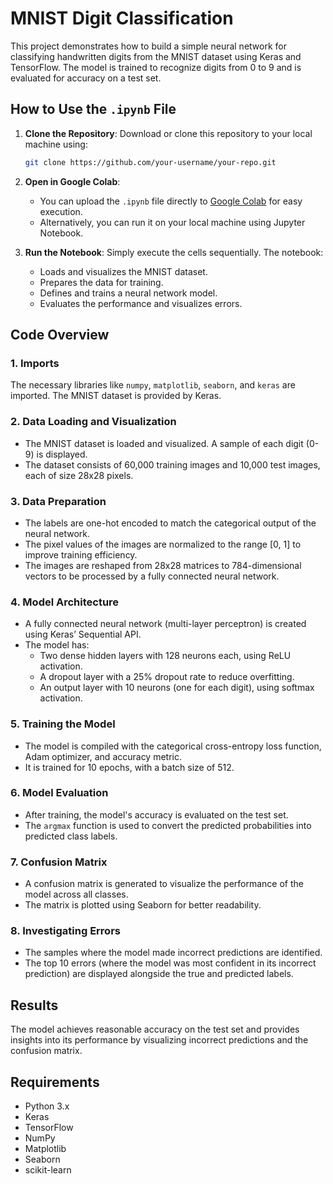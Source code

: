 # MNIST Digit Classification

This project demonstrates how to build a simple neural network for classifying handwritten digits from the MNIST dataset using Keras and TensorFlow. The model is trained to recognize digits from 0 to 9 and is evaluated for accuracy on a test set.

## How to Use the `.ipynb` File

1. **Clone the Repository**: Download or clone this repository to your local machine using:
    ```bash
    git clone https://github.com/your-username/your-repo.git
    ```
   
2. **Open in Google Colab**: 
   - You can upload the `.ipynb` file directly to [Google Colab](https://colab.research.google.com/) for easy execution.
   - Alternatively, you can run it on your local machine using Jupyter Notebook.

3. **Run the Notebook**: Simply execute the cells sequentially. The notebook:
    - Loads and visualizes the MNIST dataset.
    - Prepares the data for training.
    - Defines and trains a neural network model.
    - Evaluates the performance and visualizes errors.

## Code Overview

### 1. **Imports**

The necessary libraries like `numpy`, `matplotlib`, `seaborn`, and `keras` are imported. The MNIST dataset is provided by Keras.

### 2. **Data Loading and Visualization**

- The MNIST dataset is loaded and visualized. A sample of each digit (0-9) is displayed.
- The dataset consists of 60,000 training images and 10,000 test images, each of size 28x28 pixels.

### 3. **Data Preparation**

- The labels are one-hot encoded to match the categorical output of the neural network.
- The pixel values of the images are normalized to the range [0, 1] to improve training efficiency.
- The images are reshaped from 28x28 matrices to 784-dimensional vectors to be processed by a fully connected neural network.

### 4. **Model Architecture**

- A fully connected neural network (multi-layer perceptron) is created using Keras’ Sequential API.
- The model has:
  - Two dense hidden layers with 128 neurons each, using ReLU activation.
  - A dropout layer with a 25% dropout rate to reduce overfitting.
  - An output layer with 10 neurons (one for each digit), using softmax activation.

### 5. **Training the Model**

- The model is compiled with the categorical cross-entropy loss function, Adam optimizer, and accuracy metric.
- It is trained for 10 epochs, with a batch size of 512.

### 6. **Model Evaluation**

- After training, the model's accuracy is evaluated on the test set.
- The `argmax` function is used to convert the predicted probabilities into predicted class labels.

### 7. **Confusion Matrix**

- A confusion matrix is generated to visualize the performance of the model across all classes.
- The matrix is plotted using Seaborn for better readability.

### 8. **Investigating Errors**

- The samples where the model made incorrect predictions are identified.
- The top 10 errors (where the model was most confident in its incorrect prediction) are displayed alongside the true and predicted labels.

## Results

The model achieves reasonable accuracy on the test set and provides insights into its performance by visualizing incorrect predictions and the confusion matrix.

## Requirements

- Python 3.x
- Keras
- TensorFlow
- NumPy
- Matplotlib
- Seaborn
- scikit-learn
